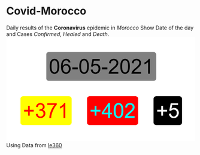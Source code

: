 # Covid-Morocco
Daily results of the **Coronavirus** epidemic in *Morocco*
Show Date of the day and Cases *Confirmed*, *Healed* and *Death*.
![](Covid-Morocco.PNG)
Using Data from [le360](https://m.le360.ma/covidmaroc/)